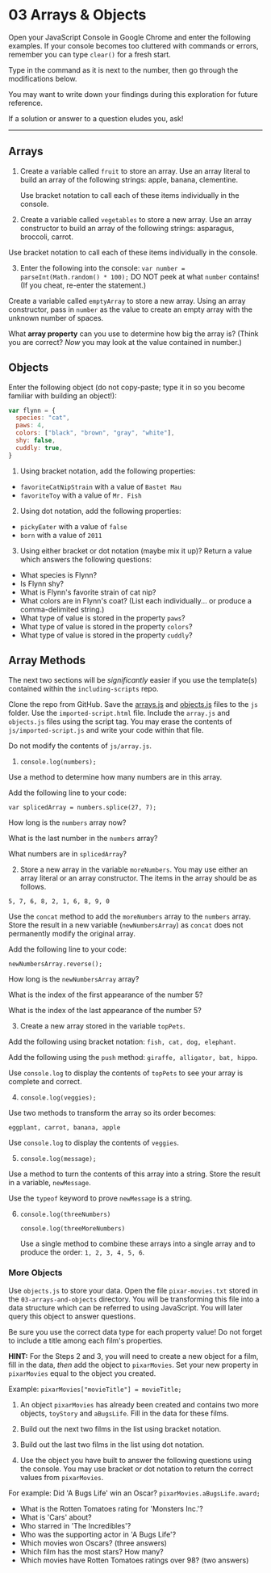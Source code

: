 # 03 Arrays & Objects

Open your JavaScript Console in Google Chrome and enter the following examples. If your console becomes too cluttered with commands or errors, remember you can type `clear()` for a fresh start.

Type in the command as it is next to the number, then go through the modifications below.

You may want to write down your findings during this exploration for future reference.

If a solution or answer to a question eludes you, ask!

---

## Arrays

1. Create a variable called `fruit` to store an array. Use an array literal to build an array of the following strings: apple, banana, clementine.

   Use bracket notation to call each of these items individually in the console.

2. Create a variable called `vegetables` to store a new array. Use an array constructor to build an array of the following strings: asparagus, broccoli, carrot.

  Use bracket notation to call each of these items individually in the console.

3. Enter the following into the console: `var number = parseInt(Math.random() * 100);` DO NOT peek at what `number` contains! (If you cheat, re-enter the statement.)

  Create a variable called `emptyArray` to store a new array. Using an array constructor, pass in `number` as the value to create an empty array with the unknown number of spaces.

  What **array property** can you use to determine how big the array is?  (Think you are correct? *Now* you may look at the value contained in number.)


## Objects

Enter the following object (do not copy-paste; type it in so you become familiar with building an object!):

```javascript
var flynn = {
  species: "cat",
  paws: 4,
  colors: ["black", "brown", "gray", "white"],
  shy: false,
  cuddly: true,
}
```
1. Using bracket notation, add the following properties:
  - `favoriteCatNipStrain` with a value of `Bastet Mau`
  - `favoriteToy` with a value of `Mr. Fish`
2. Using dot notation, add the following properties:
  - `pickyEater` with a value of `false`
  - `born` with a value of `2011`
3. Using either bracket or dot notation (maybe mix it up)? Return a value which answers the following questions:
  - What species is Flynn?
  - Is Flynn shy?
  - What is Flynn's favorite strain of cat nip?
  - What colors are in Flynn's coat? (List each individually... or produce a comma-delimited string.)
  - What type of value is stored in the property `paws`?
  - What type of value is stored in the property `colors`?
  - What type of value is stored in the property `cuddly`?


## Array Methods

The next two sections will be *significantly* easier if you use the template(s) contained within the `including-scripts` repo.

Clone the repo from GitHub. Save the [arrays.js](https://raw.githubusercontent.com/umiami-js/console-practice/master/03-arrays-and-objects/array.js) and [objects.js](https://raw.githubusercontent.com/umiami-js/console-practice/master/03-arrays-and-objects/objects.js) files to the `js` folder. Use the `imported-script.html` file. Include the `array.js` and `objects.js` files using the script tag. You may erase the contents of `js/imported-script.js` and write your code within that file.

Do not modify the contents of `js/array.js`.

1. `console.log(numbers);`

  Use a method to determine how many numbers are in this array.

  Add the following line to your code:

  `var splicedArray = numbers.splice(27, 7);`

  How long is the `numbers` array now?

  What is the last number in the `numbers` array?

  What numbers are in `splicedArray`?

2. Store a new array in the variable `moreNumbers`. You may use either an array literal or an array constructor. The items in the array should be as follows.

  `5, 7, 6, 8, 2, 1, 6, 8, 9, 0`

  Use the `concat` method to add the `moreNumbers` array to the `numbers` array. Store the result in a new variable (`newNumbersArray`) as `concat` does not permanently modify the original array.

  Add the following line to your code:

  `newNumbersArray.reverse();`

  How long is the `newNumbersArray` array?

  What is the index of the first appearance of the number 5?  

  What is the index of the last appearance of the number 5?

3. Create a new array stored in the variable `topPets`.

  Add the following using bracket notation: `fish, cat, dog, elephant`.

  Add the following using the `push` method: `giraffe, alligator, bat, hippo`.

  Use `console.log` to display the contents of `topPets` to see your array is complete and correct.

4. `console.log(veggies);`

  Use two methods to transform the array so its order becomes:

  `eggplant, carrot, banana, apple`

  Use `console.log` to display the contents of `veggies`.

5. `console.log(message);`

  Use a method to turn the contents of this array into a string. Store the result in a variable, `newMessage`.

  Use the `typeof` keyword to prove `newMessage` is a string.

6. `console.log(threeNumbers)`

   `console.log(threeMoreNumbers)`

   Use a single method to combine these arrays into a single array and to produce the order: `1, 2, 3, 4, 5, 6`.


### More Objects

Use `objects.js` to store your data. Open the file `pixar-movies.txt` stored in the `03-arrays-and-objects` directory. You will be transforming this file into a data structure which can be referred to using JavaScript. You will later query this object to answer questions.

Be sure you use the correct data type for each property value! Do not forget to include a title among each film's properties.

**HINT:** For the Steps 2 and 3, you will need to create a new object for a film, fill in the data, *then* add the object to `pixarMovies`. Set your new property in `pixarMovies` equal to the object you created.

Example: `pixarMovies["movieTitle"] = movieTitle;`

1. An object `pixarMovies` has already been created and contains two more objects, `toyStory` and `aBugsLife`. Fill in the data for these films.

2. Build out the next two films in the list using bracket notation.

3. Build out the last two films in the list using dot notation.

4. Use the object you have built to answer the following questions using the console. You may use bracket or dot notation to return the correct values from `pixarMovies`.

For example: Did 'A Bugs Life' win an Oscar? `pixarMovies.aBugsLife.award;`

  - What is the Rotten Tomatoes rating for 'Monsters Inc.'?
  - What is 'Cars' about?
  - Who starred in 'The Incredibles'?
  - Who was the supporting actor in 'A Bugs Life'?
  - Which movies won Oscars? (three answers)
  - Which film has the most stars?  How many?
  - Which movies have Rotten Tomatoes ratings over 98? (two answers)

